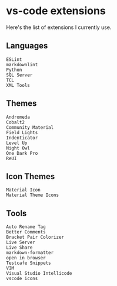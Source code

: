 # vs-code extensions

Here's the list of extensions I currently use.

## Languages

``` text
ESLint
markdownlint
Python
SQL Server
TCL
XML Tools
 ```

## Themes

``` text
Andromeda
Cobalt2
Community Material
Field Lights
Indenticator
Level Up
Night Owl
One Dark Pro
ReUI
```

## Icon Themes

``` text
Material Icon
Material Theme Icons
```

## Tools

``` text
Auto Rename Tag
Better Comments
Bracket Pair Colorizer
Live Server
Live Share
markdown-formatter
open in browser
Testcafe Snippets
VIM
Visual Studio Intellicode
vscode icons
```
